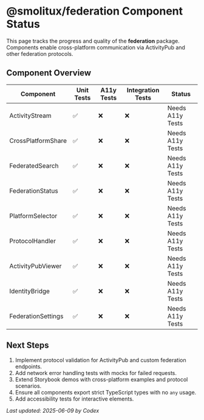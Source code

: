# @smolitux/federation Component Status

This page tracks the progress and quality of the **federation** package. Components enable cross-platform communication via ActivityPub and other federation protocols.

## Component Overview

| Component | Unit Tests | A11y Tests | Integration Tests | Status |
|-----------|-----------|-----------|------------------|-------|
| ActivityStream | ✅ | ❌ | ❌ | Needs A11y Tests |
| CrossPlatformShare | ✅ | ❌ | ❌ | Needs A11y Tests |
| FederatedSearch | ✅ | ❌ | ❌ | Needs A11y Tests |
| FederationStatus | ✅ | ❌ | ❌ | Needs A11y Tests |
| PlatformSelector | ✅ | ❌ | ❌ | Needs A11y Tests |
| ProtocolHandler | ✅ | ❌ | ❌ | Needs A11y Tests |
| ActivityPubViewer | ✅ | ❌ | ❌ | Needs A11y Tests |
| IdentityBridge | ✅ | ❌ | ❌ | Needs A11y Tests |
| FederationSettings | ✅ | ❌ | ❌ | Needs A11y Tests |

## Next Steps

1. Implement protocol validation for ActivityPub and custom federation endpoints.
2. Add network error handling tests with mocks for failed requests.
3. Extend Storybook demos with cross-platform examples and protocol scenarios.
4. Ensure all components export strict TypeScript types with no `any` usage.
5. Add accessibility tests for interactive elements.

_Last updated: 2025-06-09 by Codex_
